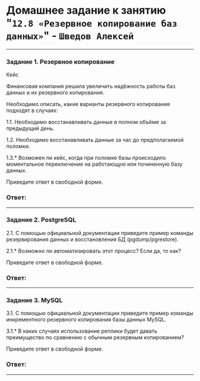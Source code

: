 # Домашнее задание к занятию "`12.8 «Резервное копирование баз данных»`" - `Шведов Алексей`

---

### Задание 1. Резервное копирование

Кейс  

Финансовая компания решила увеличить надёжность работы баз данных и их резервного копирования.  

Необходимо описать, какие варианты резервного копирования подходят в случаях:  

1.1. Необходимо восстанавливать данные в полном объёме за предыдущий день.  

1.2. Необходимо восстанавливать данные за час до предполагаемой поломки.  

1.3.* Возможен ли кейс, когда при поломке базы происходило моментальное переключение на работающую или починенную базу данных.  

Приведите ответ в свободной форме.

### Ответ:



---

### Задание 2. PostgreSQL

2.1. С помощью официальной документации приведите пример команды резервирования данных и восстановления БД (pgdump/pgrestore).  

2.1.* Возможно ли автоматизировать этот процесс? Если да, то как?  

Приведите ответ в свободной форме.

### Ответ:



---

### Задание 3. MySQL

3.1. С помощью официальной документации приведите пример команды инкрементного резервного копирования базы данных MySQL.  

3.1.* В каких случаях использование реплики будет давать преимущество по сравнению с обычным резервным копированием?  

Приведите ответ в свободной форме.

### Ответ:



---

